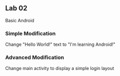 ## Lab 02
Basic Android  
  
### Simple Modification
Change "Hello World!" text to "I'm learning Android!"

### Advanced Modification
Change main activity to display a simple login layout
